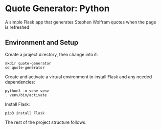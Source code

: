 # Quote Generator: Python
A simple Flask app that generates Stephen Wolfram quotes when the page is refreshed

## Environment and Setup
Create a project directory, then change into it:
```
mkdir quote-generator
cd quote-generator
```
Create and activate a virtual environment to install Flask and any needed dependencies:
```
python3 -m venv venv
. venv/bin/activate
```
Install Flask:
```
pip3 install Flask
```
The rest of the project structure follows.
